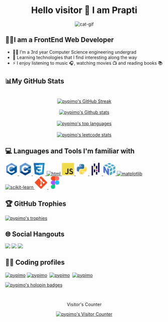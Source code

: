 <h1 align="center"> Hello visitor 👋 I am Prapti</h1> 

<div align="center">
  <!--   <img src="https://media.giphy.com/media/MWSRkVoNaC30A/giphy-downsized-large.gif"/> -->
  <!--   <img src="https://media.giphy.com/media/v1.Y2lkPTc5MGI3NjExZTIxMXVjNXQ2Mmk2N3pjbnFlbHUyZXR2bzZrdTZmeDJ1dmp3a3FpaiZlcD12MV9pbnRlcm5hbF9naWZfYnlfaWQmY3Q9Zw/Cmr1OMJ2FN0B2/g
  iphy.gif" width="400" height="300"/> -->
  
  ![cat-gif](https://github.com/pypimo/pypimo/assets/60395555/39069d52-45fe-4222-9a54-dacb5cb6c353)
</div>

## 🙋‍♀️I am a FrontEnd Web Developer 

- 👩‍💻 I’m a 3rd year Computer Science engineering undergrad 
- 🌱 Learning technologies that I find interesting along the way
- ⚡ I enjoy listening to music 🎧, watching movies 📺 and reading books 📚

## 📊My GitHub Stats
<div align="center">
  <br>
  <a href="https://github.com/pypimo" align="left">
    <img src="https://github-readme-streak-stats.herokuapp.com?user=pypimo&theme=radical" alt="pypimo's GitHub Streak" height="200"/>
  </a>
  <br><br>
  <a href="https://github.com/pypimo" align="left">
    <img align="center" src="https://github-readme-stats.vercel.app/api?username=pypimo&show_icons=true&theme=radical" alt="pypimo's Github stats" height="200"/>
  </a>
  <br><br>
  <a href="https://github.com/pypimo" align="right">
    <img align="center" src="https://github-readme-stats.vercel.app/api/top-langs?username=pypimo&show_icons=true&locale=en&layout=compact&theme=radical" alt="pypimo's top languages"  height="200" />
  </a>
  <br><br>
  <a href="https://github.com/pypimo" align="left">
    <img align="center" src="https://leetcard.jacoblin.cool/pypimo?theme=dark" alt="pypimo's leetcode stats" height="200" />
  </a>
</div>

## 💻 Languages and Tools I'm familiar with
<p align="left">
  <a href="https://www.cprogramming.com/" target="_blank" rel="noreferrer"> <img src="https://raw.githubusercontent.com/devicons/devicon/master/icons/c/c-original.svg" alt="c" width="40" height="40"/> </a>
  <a href="https://www.w3schools.com/cpp/" target="_blank" rel="noreferrer"> <img src="https://raw.githubusercontent.com/devicons/devicon/master/icons/cplusplus/cplusplus-original.svg" alt="cplusplus" width="40" height="40"/> </a> 
  <a href="https://www.w3schools.com/css/" target="_blank" rel="noreferrer"> <img src="https://raw.githubusercontent.com/devicons/devicon/master/icons/css3/css3-original.svg" alt="css3" width="40" height="40"/> </a> 
  <a href="https://developer.mozilla.org/en-US/docs/Web/HTML" target="_blank" rel="noreferrer"> <img src="https://upload.wikimedia.org/wikipedia/commons/3/38/HTML5_Badge.svg" alt="html" width="40" height="40"/> </a> 
  <a href="https://developer.mozilla.org/en-US/docs/Web/JavaScript" target="_blank" rel="noreferrer"> <img src="https://raw.githubusercontent.com/devicons/devicon/master/icons/javascript/javascript-original.svg" alt="javascript" width="40" height="40"/> </a> 
  <a href="https://www.python.org/" target="_blank" rel="noreferrer"> <img src="https://raw.githubusercontent.com/devicons/devicon/master/icons/python/python-original.svg" alt="python" width="40" height="40"/> </a>
  <a href="https://pandas.pydata.org/docs/" target="_blank" rel="noreferrer"> <img src="https://raw.githubusercontent.com/devicons/devicon/master/icons/pandas/pandas-original.svg" alt="pandas" width="40" height="40"/> </a>
  <a href="https://numpy.org/doc/" target="_blank" rel="noreferrer"> <img src="https://raw.githubusercontent.com/devicons/devicon/master/icons/numpy/numpy-original.svg" alt="numpy" width="40" height="40"/> </a>
  <a href="https://www.matplotlib.com/" target="_blank" rel="noreferrer"> <img src="https://seeklogo.com/images/M/matplotlib-logo-7676870AC0-seeklogo.com.png" alt="matplotlib" width="40" height="40"/> </a>
  <a href="https://scikit-learn.org/stable/" target="_blank" rel="noreferrer"> <img src="https://upload.wikimedia.org/wikipedia/commons/0/05/Scikit_learn_logo_small.svg"  alt="scikit-learn" width="40" height="40"/> </a>
<!--   <a href="https://www.kaggle.com/" target="_blank" rel="noreferrer"> <img src="https://raw.githubusercontent.com/devicons/devicon/master/icons/kaggle/kaggle-original.svg" alt="kaggle" width="40" height="40"/> </a> -->
  <a href="https://git-scm.com/doc" target="_blank" rel="noreferrer"> <img src="https://raw.githubusercontent.com/devicons/devicon/master/icons/git/git-original.svg" alt="git" width="40" height="40"/> </a>
  <a href="https://help.figma.com/hc/en-us" target="_blank" rel="noreferrer"> <img src="https://raw.githubusercontent.com/devicons/devicon/master/icons/figma/figma-original.svg" alt="figma" width="40" height="40"/> </a>
<!--   <a href="https://scikit-learn.org/stable/" target="_blank" rel="noreferrer"> <img src="https://raw.githubusercontent.com/devicons/devicon/master/icons/numpy/numpy-original.svg" alt="scikit-learn" width="40" height="40"/> </a> -->
</p>
  

## 🏆 GitHub Trophies

<p>
  <a href="https://www.github.com/pypimo">
    <img src="https://github-profile-trophy.vercel.app/?username=pypimo&theme=algolia&no-frame=false&no-bg=false&margin-w=4" alt="pypimo's trophies">
  </a>
</p>

## 🌐 Social Hangouts

<p align="left">
  <a href = "https://www.linkedin.com/in/praptibhardwaj/"><img src="https://img.icons8.com/fluent/48/000000/linkedin.png"/></a>
  <a href = "https://www.instagram.com/prapti_bhardwaj/"><img src="https://img.icons8.com/fluent/48/000000/instagram-new.png"/></a>
  <a href = "https://twitter.com/prapti_twts/"><img src="https://img.icons8.com/fluent/48/000000/twitter.png"/></a>
</p>

## 👩‍💻 Coding profiles

<p align="left">
  <a href="https://www.leetcode.com/pypimo" target="blank"><img align="center" src="https://raw.githubusercontent.com/rahuldkjain/github-profile-readme-generator/master/src/images/icons/Social/leet-code.svg" alt="pypimo" height="30" width="40" /></a>
  <a href="https://auth.geeksforgeeks.org/user/pypimo" target="blank"><img align="center" src="https://raw.githubusercontent.com/rahuldkjain/github-profile-readme-generator/master/src/images/icons/Social/geeks-for-geeks.svg" alt="pypimo" height="30" width="40" /></a>&nbsp;
  <a href="https://codeforces.com/profile/pypimo" target="blank"><img align="center" src="https://raw.githubusercontent.com/rahuldkjain/github-profile-readme-generator/master/src/images/icons/Social/codeforces.svg" alt="pypimo" height="30" width="40" /></a>&nbsp;
  <a href="https://www.codechef.com/users/pypimo"><img align="center" alt="pypimo" height="30" width="40" src="https://www.svgrepo.com/show/305880/codechef.svg" /></a>
</p>

[![pypimo's holopin badges](https://holopin.me/pypimo)](https://holopin.io/@pypimo)

<br>

<div align="center"> 
  <p>Visitor's Counter</p>
  <a href="https://github.com/pypimo">
    <img src="https://profile-counter.glitch.me/pypimo/count.svg" alt="pypimo's Visitor Counter"/>
<!--     <img src="https://visitcount.itsvg.in/api?id=pypimo&icon=0&color=0" height="30" width="170"/> -->
  </a>
</div>
